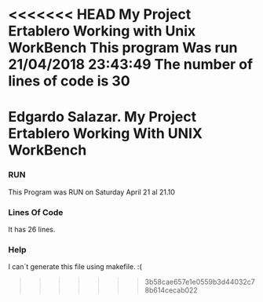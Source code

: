 <<<<<<< HEAD
My Project Ertablero Working with Unix WorkBench
This program Was run 
21/04/2018 23:43:49
The number of lines of code is 
30
=======
# Edgardo Salazar. My Project Ertablero Working With UNIX WorkBench
### RUN
This Program was RUN on Saturday April 21 al 21.10
### Lines Of Code
It has 26 lines.
### Help
I can´t generate this file using makefile. :(
>>>>>>> 3b58cae657e1e0559b3d44032c78b614cecab022
